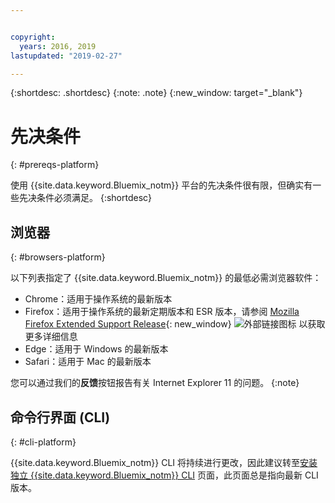 ```yaml
---


copyright:
  years: 2016, 2019
lastupdated: "2019-02-27"

---
```


{:shortdesc: .shortdesc}
{:note: .note}
{:new_window: target="_blank"}

# 先决条件
{: #prereqs-platform}

使用 {{site.data.keyword.Bluemix_notm}} 平台的先决条件很有限，但确实有一些先决条件必须满足。
{:shortdesc}

## 浏览器
{: #browsers-platform}

以下列表指定了 {{site.data.keyword.Bluemix_notm}} 的最低必需浏览器软件：

 * Chrome：适用于操作系统的最新版本
 * Firefox：适用于操作系统的最新定期版本和 ESR 版本，请参阅 [Mozilla Firefox
Extended Support Release](https://www.mozilla.org/firefox/organizations/){: new_window} ![外部链接图标](../icons/launch-glyph.svg "外部链接图标") 以获取更多详细信息
 * Edge：适用于 Windows 的最新版本
 * Safari：适用于 Mac 的最新版本
 
您可以通过我们的**反馈**按钮报告有关 Internet Explorer 11 的问题。
{:note}

## 命令行界面 (CLI)
{: #cli-platform}

{{site.data.keyword.Bluemix_notm}} CLI 将持续进行更改，因此建议转至[安装独立 {{site.data.keyword.Bluemix_notm}} CLI](/docs/cli/reference/ibmcloud/cloud-cli-install_use) 页面，此页面总是指向最新 CLI 版本。
